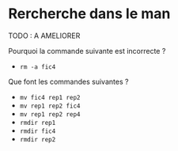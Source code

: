 # Rercherche dans le man

TODO : A AMELIORER

Pourquoi la commande suivante est incorrecte ?

* `rm -a fic4`

Que font les commandes suivantes ?

* `mv fic4 rep1 rep2`
* `mv rep1 rep2 fic4`
* `mv rep1 rep2 rep4`
* `rmdir rep1`
* `rmdir fic4`
* `rmdir rep2`
